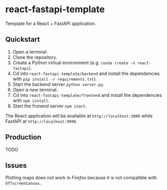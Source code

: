 # react-fastapi-template

Template for a React + FastAPI application.

## Quickstart

1. Open a terminal.
2. Clone the repository.
3. Create a Python virtual environment (e.g. `conda create -n react-fastapi`).
4. Cd into `react-fastapi-template/backend` and install the dependencies with `pip install -r requirements.txt`).
6. Start the backend server `python server.py`.
7. Open a *new* terminal.
8. Cd into `react-fastapi-template/frontend` and install the dependencies with `npm install`.
9. Start the fronend server `npm start`.

The React application will be available at `http://localhost:3000` while FastAPI at `http://localhost:9999`.

## Production

TODO

## Issues

Plotting maps does not work in *Firefox* because it is not compatible with `OffscreenCanvas`. 
